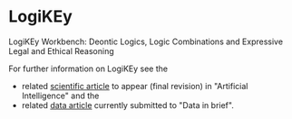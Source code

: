 # LogiKEy
LogiKEy Workbench: Deontic Logics, Logic Combinations and Expressive Legal and Ethical Reasoning

For further information on LogiKEy see the 
- related [scientific article](https://arxiv.org/abs/1903.10187) to appear (final revision) in "Artificial Intelligence" and the 
- related [data article](2020-DataInBrief-Article/DataInBrief.pdf) currently submitted to "Data in brief".
